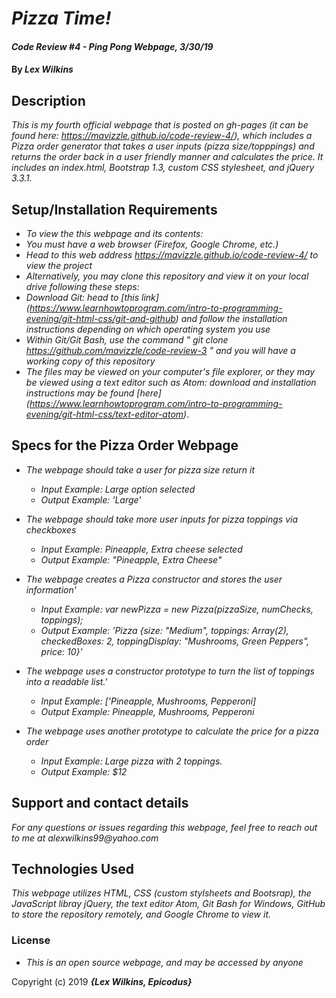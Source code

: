 # _Pizza Time!_

#### _Code Review #4 - Ping Pong Webpage, 3/30/19_

#### By _**Lex Wilkins**_

## Description

_This is my fourth official webpage that is posted on gh-pages (it can be found here: https://mavizzle.github.io/code-review-4/), which includes a Pizza order generator that takes a user inputs (pizza size/topppings) and returns the order back in a user friendly manner and calculates the price. It includes an index.html, Bootstrap 1.3, custom CSS stylesheet, and jQuery 3.3.1._

## Setup/Installation Requirements

* _To view the this webpage and its contents:_
* _You must have a web browser (Firefox, Google Chrome, etc.)_
* _Head to this web address https://mavizzle.github.io/code-review-4/ to view the project_
* _Alternatively, you may clone this repository and view it on your local drive following these steps:_
* _Download Git: head to [this link] (https://www.learnhowtoprogram.com/intro-to-programming-evening/git-html-css/git-and-github) and follow the installation instructions depending on which operating system you use_
* _Within Git/Git Bash, use the command " git clone https://github.com/mavizzle/code-review-3 " and you will have a working copy of this repository_
* _The files may be viewed on your computer's file explorer, or they may be viewed using a text editor such as Atom: download and installation instructions may be found [here] (https://www.learnhowtoprogram.com/intro-to-programming-evening/git-html-css/text-editor-atom)_.

## **Specs for the Pizza Order Webpage**

* _The webpage should take a user for pizza size return it_
  * _Input Example: Large option selected_
  * _Output Example: 'Large'_

* _The webpage should take more user inputs for pizza toppings via checkboxes_
  * _Input Example: Pineapple, Extra cheese selected_
  * _Output Example: "Pineapple, Extra Cheese"_

* _The webpage creates a Pizza constructor and stores the user information'_
  * _Input Example: var newPizza = new Pizza(pizzaSize, numChecks, toppings);_
  * _Output Example: 'Pizza {size: "Medium", toppings: Array(2), checkedBoxes: 2, toppingDisplay: "Mushrooms, Green Peppers", price: 10}'_

* _The webpage uses a constructor prototype to turn the list of toppings into a readable list.'_
  * _Input Example: ['Pineapple, Mushrooms, Pepperoni]_
  * _Output Example: Pineapple, Mushrooms, Pepperoni_

* _The webpage uses another prototype to calculate the price for a pizza order_
  * _Input Example: Large pizza with 2 toppings._
  * _Output Example: $12_

## Support and contact details

_For any questions or issues regarding this webpage, feel free to reach out to me at alexwilkins99@yahoo.com_

## Technologies Used

_This webpage utilizes HTML, CSS (custom stylsheets and Bootsrap), the JavaScript libray jQuery, the text editor Atom, Git Bash for Windows, GitHub to store the repository remotely, and Google Chrome to view it._

### License

* _This is an open source webpage, and may be accessed by anyone_

Copyright (c) 2019 **_{Lex Wilkins, Epicodus}_**
